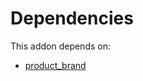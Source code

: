 # Dependencies

This addon depends on:

- [product_brand](../../odoo-bringout-oca-brand-product_brand)
